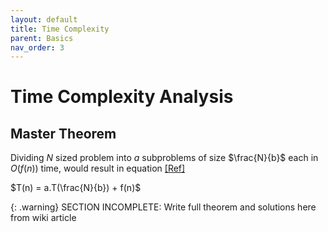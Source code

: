 ```yaml
---
layout: default
title: Time Complexity
parent: Basics
nav_order: 3
---
```




# Time Complexity Analysis



## Master Theorem
Dividing $N$ sized problem into $a$ subproblems of size $\frac{N}{b}$ each in $O(f(n))$ time, would result in equation [[Ref]](https://en.wikipedia.org/wiki/Master_theorem_(analysis_of_algorithms))

$T(n) = a.T(\frac{N}{b}) + f(n)$

{: .warning}
SECTION INCOMPLETE: Write full theorem and solutions here from wiki article
